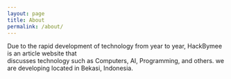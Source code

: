```yaml
---
layout: page
title: About
permalink: /about/
---
```


Due to the rapid development of technology from year to year, HackBymee is an article website that
<br />
discusses technology such as Computers, AI, Programming, and others. we are developing located in Bekasi, Indonesia.
